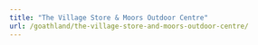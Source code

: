 ```yaml
---
title: "The Village Store & Moors Outdoor Centre"
url: /goathland/the-village-store-and-moors-outdoor-centre/
---
```

